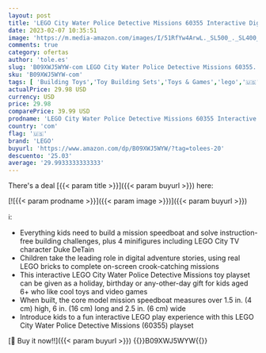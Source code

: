 ```yaml
---
layout: post
title: 'LEGO City Water Police Detective Missions 60355 Interactive Digital Building Toy Set for Kids  Boys  and Girls Ages 6+  278 Pieces '
date: 2023-02-07 10:35:51
image: 'https://m.media-amazon.com/images/I/51RfYw4ArwL._SL500_._SL400_.jpg'
comments: true
category: ofertas
author: 'tole.es'
slug: 'B09XWJ5WYW-com LEGO City Water Police Detective Missions 60355...'
sku: 'B09XWJ5WYW-com'
tags: [ 'Building Toys','Toy Building Sets','Toys & Games','lego','🇺🇸', ]
actualPrice: 29.98 USD
currency: USD
price: 29.98
comparePrice: 39.99 USD
prodname: 'LEGO City Water Police Detective Missions 60355 Interactive Digital Building Toy Set for Kids  Boys  and Girls Ages 6+  278 Pieces '
country: 'com'
flag: '🇺🇸'
brand: 'LEGO'
buyurl: 'https://www.amazon.com/dp/B09XWJ5WYW/?tag=tolees-20'
descuento: '25.03'
average: '29.9933333333333'
---
```


There's a deal [{{< param title >}}]({{< param buyurl >}})  here:

[![{{< param prodname >}}]({{< param image >}})]({{< param buyurl >}})

ℹ️:

- Everything kids need to build a mission speedboat and solve instruction-free building challenges, plus 4 minifigures including LEGO City TV character Duke DeTain
- Children take the leading role in digital adventure stories, using real LEGO bricks to complete on-screen crook-catching missions
- This interactive LEGO City Water Police Detective Missions toy playset can be given as a holiday, birthday or any-other-day gift for kids aged 6+ who like cool toys and video games
- When built, the core model mission speedboat measures over 1.5 in. (4 cm) high, 6 in. (16 cm) long and 2.5 in. (6 cm) wide
- Introduce kids to a fun interactive LEGO play experience with this LEGO City Water Police Detective Missions (60355) playset

[🛒 Buy it now!!]({{< param buyurl >}})
{{<world>}}B09XWJ5WYW{{</world>}}
